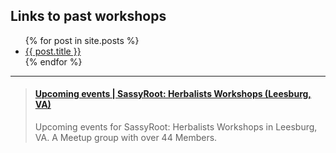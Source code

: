 ## Links to past workshops
<ul>
  {% for post in site.posts %}
    <li>
      <a href="{{ post.url }}">{{ post.title }}</a>
    </li>
  {% endfor %}
</ul>

___

<blockquote class="embedly-card"><h4><a href="https://www.meetup.com/SassyRoot-Herbalists-Workshops/events/">Upcoming events | SassyRoot: Herbalists Workshops (Leesburg, VA)</a></h4><p>Upcoming events for SassyRoot: Herbalists Workshops in Leesburg, VA. A Meetup group with over 44 Members.</p></blockquote>
<script async src="//cdn.embedly.com/widgets/platform.js" charset="UTF-8"></script>
